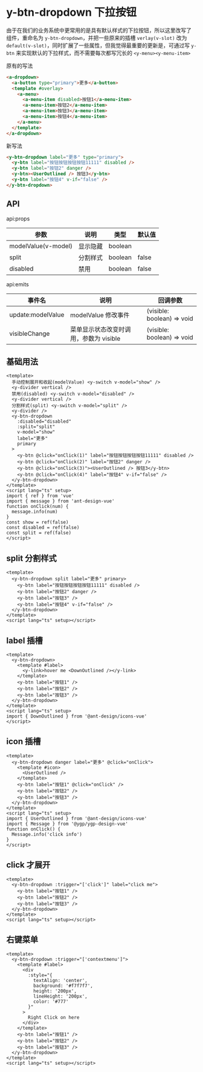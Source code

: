 # y-btn-dropdown 下拉按钮

<a-btn label="a-dropdown" href="https://next.antdv.com/components/dropdown-cn" />

由于在我们的业务系统中更常用的是具有默认样式的下拉按钮，所以这里改写了 <y-link blank href="https://next.antdv.com/components/dropdown-cn#Dropdown-Button" label="a-dropdown-button"/> 组件，重命名为 `y-btn-dropdown`，并把一些原来的插槽 `verlay(v-slot)` 改为 `default(v-slot)`，同时扩展了一些属性，但我觉得最重要的更新是，可通过写 `y-btn` 来实现默认的下拉样式，而不需要每次都写冗长的 `<y-menu><y-menu-item>`

<row-start />
<col-start />

原有的写法

```html
<a-dropdown>
  <a-button type="primary">更多</a-button>
  <template #overlay>
    <a-menu>
      <a-menu-item disabled>按钮1</a-menu-item>
      <a-menu-item>按钮2</a-menu-item>
      <a-menu-item>按钮3</a-menu-item>
      <a-menu-item>按钮4</a-menu-item>
    </a-menu>
  </template>
</a-dropdown>
```

<col-end />
<col-start />

新写法

```html
<y-btn-dropdown label="更多" type="primary">
  <y-btn label="按钮按钮按钮按钮11111" disabled />
  <y-btn label="按钮2" danger />
  <y-btn><UserOutlined /> 按钮3</y-btn>
  <y-btn label="按钮4" v-if="false" />
</y-btn-dropdown>
```

<col-end />
<row-end />

## API

api:props

| 参数                | 说明     | 类型    | 默认值 |
| ------------------- | -------- | ------- | ------ |
| modelValue(v-model) | 显示隐藏 | boolean |
| split               | 分割样式 | boolean | false  |
| disabled            | 禁用     | boolean | false  |

api:emits

| 事件名            | 说明                                   | 回调参数                   |
| ----------------- | -------------------------------------- | -------------------------- |
| update:modelValue | modelValue 修改事件                    | (visible: boolean) => void |
| visibleChange     | 菜单显示状态改变时调用，参数为 visible | (visible: boolean) => void |

## 基础用法

```vue demo
<template>
  手动控制展开和收起(modelValue) <y-switch v-model="show" />
  <y-divider vertical />
  禁用(disabled) <y-switch v-model="disabled" />
  <y-divider vertical />
  分割样式(split) <y-switch v-model="split" />
  <y-divider />
  <y-btn-dropdown
    :disabled="disabled"
    :split="split"
    v-model="show"
    label="更多"
    primary
  >
    <y-btn @click="onClick(1)" label="按钮按钮按钮按钮11111" disabled />
    <y-btn @click="onClick(2)" label="按钮2" danger />
    <y-btn @click="onClick(3)"><UserOutlined /> 按钮3</y-btn>
    <y-btn @click="onClick(4)" label="按钮4" v-if="false" />
  </y-btn-dropdown>
</template>
<script lang="ts" setup>
import { ref } from 'vue'
import { message } from 'ant-design-vue'
function onClick(num) {
  message.info(num)
}
const show = ref(false)
const disabled = ref(false)
const split = ref(false)
</script>
```

## split 分割样式

```vue demo
<template>
  <y-btn-dropdown split label="更多" primary>
    <y-btn label="按钮按钮按钮按钮11111" disabled />
    <y-btn label="按钮2" danger />
    <y-btn label="按钮3" />
    <y-btn label="按钮4" v-if="false" />
  </y-btn-dropdown>
</template>
<script lang="ts" setup></script>
```

## label 插槽

```vue demo
<template>
  <y-btn-dropdown>
    <template #label>
      <y-link>hover me <DownOutlined /></y-link>
    </template>
    <y-btn label="按钮1" />
    <y-btn label="按钮2" />
    <y-btn label="按钮3" />
  </y-btn-dropdown>
</template>
<script lang="ts" setup>
import { DownOutlined } from '@ant-design/icons-vue'
</script>
```

## icon 插槽

```vue demo
<template>
  <y-btn-dropdown danger label="更多" @click="onClick">
    <template #icon>
      <UserOutlined />
    </template>
    <y-btn label="按钮1" @click="onClick" />
    <y-btn label="按钮2" />
    <y-btn label="按钮3" />
  </y-btn-dropdown>
</template>
<script lang="ts" setup>
import { UserOutlined } from '@ant-design/icons-vue'
import { Message } from '@ygp/ygp-design-vue'
function onClick() {
  Message.info('click info')
}
</script>
```

## click 才展开

```vue demo
<template>
  <y-btn-dropdown :trigger="['click']" label="click me">
    <y-btn label="按钮1" />
    <y-btn label="按钮2" />
    <y-btn label="按钮3" />
  </y-btn-dropdown>
</template>
<script lang="ts" setup></script>
```

## 右键菜单

```vue demo
<template>
  <y-btn-dropdown :trigger="['contextmenu']">
    <template #label>
      <div
        :style="{
          textAlign: 'center',
          background: '#f7f7f7',
          height: '200px',
          lineHeight: '200px',
          color: '#777'
        }"
      >
        Right Click on here
      </div>
    </template>
    <y-btn label="按钮1" />
    <y-btn label="按钮2" />
    <y-btn label="按钮3" />
  </y-btn-dropdown>
</template>
<script lang="ts" setup></script>
```
